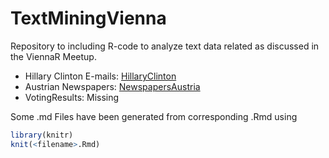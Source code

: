 # TextMiningVienna

Repository to including R-code to analyze text data related as discussed in the ViennaR Meetup.

- Hillary Clinton E-mails: [HillaryClinton](HillaryClinton/README.md)
- Austrian Newspapers: [NewspapersAustria](NewspapersAustria/README.md)
- VotingResults: Missing

Some .md Files have been generated from corresponding .Rmd using 
```r 
library(knitr)
knit(<filename>.Rmd)
```